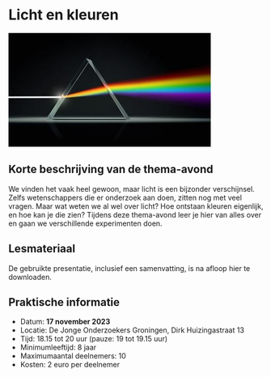 # Licht en kleuren

![licht](licht.jpg)

## Korte beschrijving van de thema-avond
We vinden het vaak heel gewoon, maar licht is een bijzonder verschijnsel. Zelfs wetenschappers die er onderzoek aan doen, zitten nog met veel vragen. Maar wat weten we al wel over licht? Hoe ontstaan kleuren eigenlijk, en hoe kan je die zien? Tijdens deze thema-avond leer je hier van alles over en gaan we verschillende experimenten doen.

## Lesmateriaal
De gebruikte presentatie, inclusief een samenvatting, is na afloop hier te downloaden.

## Praktische informatie
- Datum: **17 november 2023**
- Locatie: De Jonge Onderzoekers Groningen, Dirk Huizingastraat 13
- Tijd: 18.15 tot 20 uur (pauze: 19 tot 19.15 uur)
- Minimumleeftijd: 8 jaar
- Maximumaantal deelnemers: 10
- Kosten: 2 euro per deelnemer
